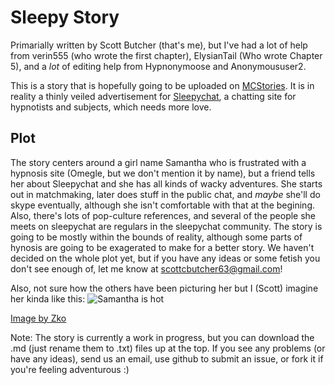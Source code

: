 Sleepy Story
============

Primarially written by Scott Butcher (that's me), but I've had a lot of help from verin555 (who wrote the first chapter), ElysianTail (Who wrote Chapter 5), and a *lot* of editing help from Hypnonymoose and Anonymoususer2.

This is a story that is hopefully going to be uploaded on [MCStories](http://www.mcstories.com/). 
It is in reality a thinly veiled advertisement for [Sleepychat](http://www.sleepychat.com/), a chatting site for hypnotists and subjects, which needs more love.

Plot
----

The story centers around a girl name Samantha who is frustrated with a hypnosis site (Omegle, but we don't mention it by name), but a friend tells her about Sleepychat and she has all kinds of wacky adventures. She starts out in matchmaking, later does stuff in the public chat, and *maybe* she'll do skype eventually, although she isn't comfortable with that at the begining. Also, there's lots of pop-culture references, and several of the people she meets on sleepychat are regulars in the sleepychat community. The story is going to be mostly within the bounds of reality, although some parts of hynosis are going to be exagerated to make for a better story. We haven't decided on the whole plot yet, but if you have any ideas or some fetish you don't see enough of, let me know at scottcbutcher63@gmail.com!

Also, not sure how the others have been picturing her but I (Scott) imagine her kinda like this: 
![Samantha is hot](http://i.imgur.com/m41apuO.jpg)

[Image by Zko](http://hypnohub.net/post/show/12153?pool_id=150)

Note: The story is currently a work in progress, but you can download the .md (just rename them to .txt) files up at the top. If you see any problems (or have any ideas), send us an email, use github to submit an issue, or fork it if you're feeling adventurous :)
